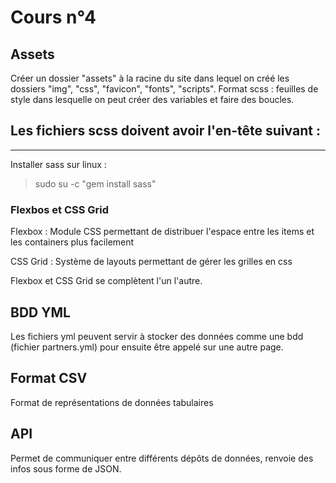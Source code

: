 # Cours n°4

## Assets
Créer un dossier "assets" à la racine du site dans lequel on créé les dossiers "img", "css", "favicon", "fonts", "scripts".
Format scss : feuilles de style dans lesquelle on peut créer des variables et faire des boucles.

Les fichiers scss doivent avoir l'en-tête suivant :
  ---
  ---

Installer sass sur linux :
>sudo su -c "gem install sass"

### Flexbos et CSS Grid
Flexbox : Module CSS permettant de distribuer l'espace entre les items et les containers plus facilement

CSS Grid : Système de layouts permettant de gérer les grilles en css

Flexbox et CSS Grid se complètent l'un l'autre.


## BDD YML
Les fichiers yml peuvent servir à stocker des données comme une bdd (fichier partners.yml) pour ensuite être appelé sur une autre page.


##  Format CSV


Format de représentations de données tabulaires

## API

Permet de communiquer entre différents dépôts de données, renvoie des infos sous forme de JSON.
